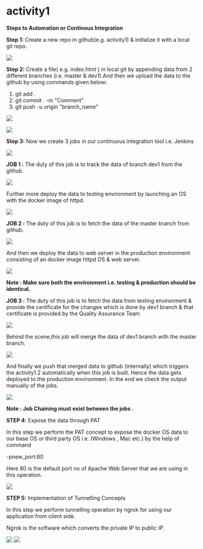 # activity1

**Steps to Automation or Continous Integration**

**Step 1:** Create a new repo in github(e.g. activity1) &amp; initialize it with a local git repo.

![](main%20github.png)

**Step 2:** Create a file( e.g. index.html ) in local git by appending data from 2 different branches (i.e. master &amp; dev1).And then we upload the data to the github by using commands given below:

1. git add .
2. git commit . -m &quot;Comment&quot;
3. git push -u origin &quot;branch\_name&quot;

![](master.png)

![](dev1.png)

**Step 3:** Now we create 3 jobs in our continuous integration tool i.e. Jenkins

![](jobs.png)

**JOB 1 :** The duty of this job is to track the data of branch dev1 from the github.

![](job%201.1.png)

Further more deploy the data to testing environment by launching an OS with the docker image of httpd.

![](job1.1(2).png)

**JOB 2 :** The duty of this job is to fetch the data of the master branch from github.

![](job%201.2.png)

And then we deploy the data to web server in the production environment consisting of an docker image httpd OS &amp; web server.

![](job%201.2(2).png)

**Note : Make sure both the environment i.e. testing &amp; production should be identical.**

**JOB 3 :** The duty of this job is to fetch the data from testing environment &amp; provide the certificate for the changes which is done by dev1 branch &amp; that certificate is provided by the Quality Assurance Team

![](job1.3.png)

Behind the scene,this job will merge the data of dev1 branch with the master branch.

![](job%201.3%20(2).png)

And finally we push that merged data to github (internally) which triggers the activity1.2 automatically when this job is built. Hence the data gets deployed to the production environment. In the end we check the output manually of the jobs.

![](job%201.3(3).png)

**Note : Job Chaining must exist between the jobs .**

**STEP 4:** Expose the data through PAT

In this step we perform the PAT concept to expose the docker OS data to our base OS or third party OS i.e. (Windows , Mac etc.) by the help of command

-pnew\_port:80

Here 80 is the default port no of Apache Web Server that we are using in this operation.

![](exposing.png)

**STEP 5:** Implementation of Tunnelling Concepts

In this step we perform tunnelling operation by ngrok for using our application from client side.

Ngrok is the software which converts the private IP to public IP.

![](ngrok%20history.PNG)
![](Tunnelling.png)
